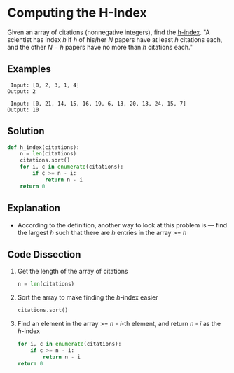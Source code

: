 # Computing the H-Index
Given an array of citations (nonnegative integers), find the [h-index](https://en.wikipedia.org/wiki/H-index). "A scientist has index _h_ if _h_ of his/her _N_ papers have at least _h_ citations each, and the other _N_ − _h_ papers have no more than _h_ citations each."

## Examples
```
 Input: [0, 2, 3, 1, 4]
Output: 2

 Input: [0, 21, 14, 15, 16, 19, 6, 13, 20, 13, 24, 15, 7]
Output: 10
```

## Solution
```python
def h_index(citations):
    n = len(citations)
    citations.sort()
    for i, c in enumerate(citations):
        if c >= n - i:
            return n - i
    return 0
```

## Explanation
* According to the definition, another way to look at this problem is &mdash; find the largest _h_ such that there are _h_ entries in the array >= _h_

## Code Dissection
1. Get the length of the array of citations
    ```python
    n = len(citations)
    ```
2. Sort the array to make finding the _h_-index easier
    ```python
    citations.sort()
    ```
3. Find an element in the array >= _n_ - _i_-th element, and return _n_ - _i_ as the _h_-index
    ```python
    for i, c in enumerate(citations):
        if c >= n - i:
            return n - i
    return 0
    ```